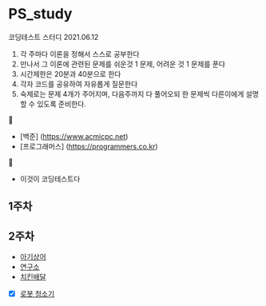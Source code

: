 # PS_study
코딩테스트 스터디 2021.06.12

1. 각 주마다 이론을 정해서 스스로 공부한다
2. 만나서 그 이론에 관련된 문제를 쉬운것 1 문제, 어려운 것 1 문제를 푼다
3. 시간제한은 20분과 40분으로 한다
4. 각자 코드를 공유하여 자유롭게 질문한다
5. 숙제로는 문제 4개가 주어지며, 다음주까지 다 풀어오되 한 문제씩 다른이에게 설명할 수 있도록 준비한다.

:page_facing_up:
  - [백준] (https://www.acmicpc.net)
  - [프로그래머스] (https://programmers.co.kr)

:green_book:
  - 이것이 코딩테스트다

## 1주차

## 2주차
* [아기상어](https://www.acmicpc.net/problem/16236)
* [연구소](https://www.acmicpc.net/problem/14502)
* [치킨배달](https://www.acmicpc.net/problem/15686)
* [x] [로봇 청소기](https://www.acmicpc.net/problem/4210) 

